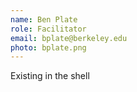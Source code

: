 ```yaml
---
name: Ben Plate
role: Facilitator
email: bplate@berkeley.edu
photo: bplate.png
---
```


Existing in the shell


